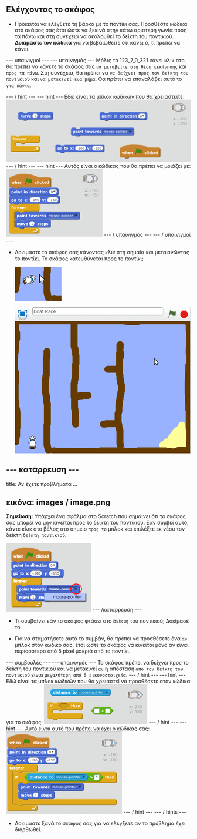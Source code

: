 ## Ελέγχοντας το σκάφος

+ Πρόκειται να ελέγξετε τη βάρκα με το ποντίκι σας. Προσθέστε κώδικα στο σκάφος σας έτσι ώστε να ξεκινά στην κάτω αριστερή γωνία προς τα πάνω και στη συνέχεια να ακολουθεί το δείκτη του ποντικιού. **Δοκιμάστε τον κώδικα** για να βεβαιωθείτε ότι κάνει ό, τι πρέπει να κάνει.

\--- υπαινιγμοί \--- \--- υπαινιγμός \--- Μόλις το 123_7_0_321 κάνει κλικ στο</code>, θα πρέπει να κάνετε το σκάφος σας `να μεταβείτε στη θέση εκκίνησης` και `προς τα πάνω`. Στη συνέχεια, θα πρέπει να `να δείχνει προς τον δείκτη του ποντικιού` και `να μετακινεί ένα βήμα`. Θα πρέπει να επαναλάβει αυτό το `για πάντα`.

\--- / hint \--- \--- hint \--- Εδώ είναι τα μπλοκ κωδικών που θα χρειαστείτε: ![screenshot](images/boat-move-blocks.png) \--- / hint \--- \--- hint \--- Αυτός είναι ο κώδικας που θα πρέπει να μοιάζει με: ![screenshot](images/boat-move-code.png) \--- / υπαινιγμός \--- \--- / υπαινιγμοί \---

+ Δοκιμάστε το σκάφος σας κάνοντας κλικ στη σημαία και μετακινώντας το ποντίκι. Το σκάφος κατευθύνεται προς το ποντίκι;
    
    ![screenshot](images/boat-mouse.png)
    
    ![screenshot](images/boat-pointer-test-anim.gif)

## \--- κατάρρευση \---

title: Αν έχετε προβλήματα ...

## εικόνα: images / image.png

**Σημείωση:** Υπάρχει ένα σφάλμα στο Scratch που σημαίνει ότι το σκάφος σας μπορεί να μην κινείται προς το δείκτη του ποντικιού. Εάν συμβεί αυτό, κάντε κλικ στο βέλος στο σημείο `προς το` μπλοκ και επιλέξτε εκ νέου τον δείκτη `δείκτη ποντικιού`.

![screenshot](images/boat-bug.png) \--- /κατάρρευση \---

+ Τι συμβαίνει εάν το σκάφος φτάσει στο δείκτη του ποντικιού; Δοκίμασέ το.

+ Για να σταματήσετε αυτό το συμβάν, θα πρέπει να προσθέσετε ένα `αν` μπλοκ στον κωδικό σας, έτσι ώστε το σκάφος να κινείται μόνο αν είναι περισσότερο από 5 pixel μακριά από το ποντίκι.

\--- συμβουλές \--- \--- υπαινιγμός \--- Το σκάφος πρέπει να δείχνει προς το δείκτη του ποντικιού και να μετακινεί `αν` η απόσταση `από τον δείκτη του ποντικιού` είναι `μεγαλύτερη από 5 εικονοστοιχεία`. \--- / hint \--- \--- hint \--- Εδώ είναι τα μπλοκ κωδικών που θα χρειαστεί να προσθέσετε στον κώδικα για το σκάφος: ![screenshot](images/boat-pointer-blocks.png) \--- / hint \--- \--- hint \--- Αυτό είναι αυτό που πρέπει να έχει ο κώδικας σας: ![screenshot](images/boat-pointer-code.png) \--- / hint \--- \--- / hints \---

+ Δοκιμάστε ξανά το σκάφος σας για να ελέγξετε αν το πρόβλημα έχει διορθωθεί.